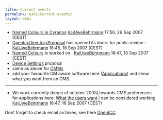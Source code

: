 ```yaml
---
title: Current events
permalink: wiki/Current_events/
layout: wiki
---
```


-   [Named Colours in Oyranos](/wiki/FeatureWish#Named_Colour "wikilink")
    [KaiUweBehrmann](/wiki/User%3AKaiUweBehrmann "wikilink") 17:56, 26 Sep
    2007 (CEST)
-   [OpenIccDirectoryProposal](/wiki/OpenIccDirectoryProposal "wikilink") has
    opened its doors for public review :
    [KaiUweBehrmann](/wiki/User%3AKaiUweBehrmann "wikilink") 18:45, 18 Sep
    2007 (CEST)
-   [Named Colours](/wiki/FeatureWish "wikilink") is worked on :
    [KaiUweBehrmann](/wiki/User%3AKaiUweBehrmann "wikilink") 18:47, 16 Sep
    2007 (CEST)
-   [Device Settings](/wiki/Device_Settings "wikilink") proposal
-   same as above for [CMMs](/wiki/ColourMatchingModuls "wikilink")
-   add your favourite CM aware software here
    ([Applications](/wiki/Applications "wikilink")) and show what you want
    from an CMS.

------------------------------------------------------------------------

-   We work currently (begin of october 2005) towards CMS preferences
    for applications here: [What the users
    want](/wiki/What_the_users_want "wikilink") | can be considered working
    [KaiUweBehrmann](/wiki/User%3AKaiUweBehrmann "wikilink") 18:47, 16 Sep
    2007 (CEST)

Dont forget to check email archives; see here
[OpenICC](/wiki/OpenICC "wikilink").
